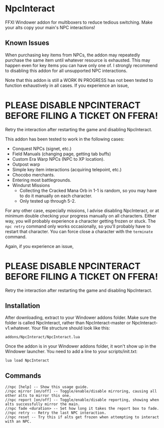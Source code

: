 # NpcInteract
FFXI Windower addon for multiboxers to reduce tedious switching. Make your alts copy your main's NPC interactions!

## Known Issues

When purchasing key items from NPCs, the addon may repeatedly purchase the same item until whatever resource is exhausted. This may happen even for key items you can have only one of. I strongly recommend to disabling this addon for all unsupported NPC interactions.

Note that this addon is still a WORK IN PROGRESS has not been tested to function exhaustively in all cases. If you experience an issue,

# PLEASE DISABLE NPCINTERACT BEFORE FILING A TICKET ON FFERA!

Retry the interaction after restarting the game and disabling NpcInteract.

This addon has been tested to work in the following cases:

* Conquest NPCs (signet, etc.)
* Field Manuals (changing page, getting tab buffs)
* Custom Era Warp NPCs (NPC to XP location).
* Outpost warp
* Simple key item interactions (acquiring telepoint, etc.)
* Chocobo merchants.
* Entering most battlegrounds.
* Windurst Missions
    * Collecting the Cracked Mana Orb in 1-1 is random, so you may have to do it manually on each character.
    * Only tested up through 5-2.

For any other case, especially missions, I advise disabling NpcInteract, or at minimum double checking your progress manually on all characters.
Either way, you will probably experience a character getting frozen or stuck. The `npc retry` command only works occasionally, so you'll probably
have to restart that character. You can force close a character with the `terminate` command.

Again, if you experience an issue,

# PLEASE DISABLE NPCINTERACT BEFORE FILING A TICKET ON FFERA!

Retry the interaction after restarting the game and disabling NpcInteract.

## Installation
After downloading, extract to your Windower addons folder. Make sure the folder is called NpcInteract, rather than NpcInteract-master or NpcInteract-v1.whatever. Your file structure should look like this:

    addons/NpcInteract/NpcInteract.lua

Once the addon is in your Windower addons folder, it won't show up in the Windower launcher. You need to add a line to your scripts/init.txt:

    lua load NpcInteract

## Commands

    //npc [help] -- Show this usage guide.
    //npc mirror [on/off] -- Toggle/enable/disable mirroring, causing all other alts to mirror this one.  
    //npc report [on/off] -- Toggle/enable/disable reporting, showing when alts successfully mirror the main.  
    //npc fade <duration> -- Set how long it takes the report box to fade.
    //npc retry -- Retry the last NPC interaction.  
    //npc reset -- Try this if alts get frozen when attempting to interact with an NPC.  
